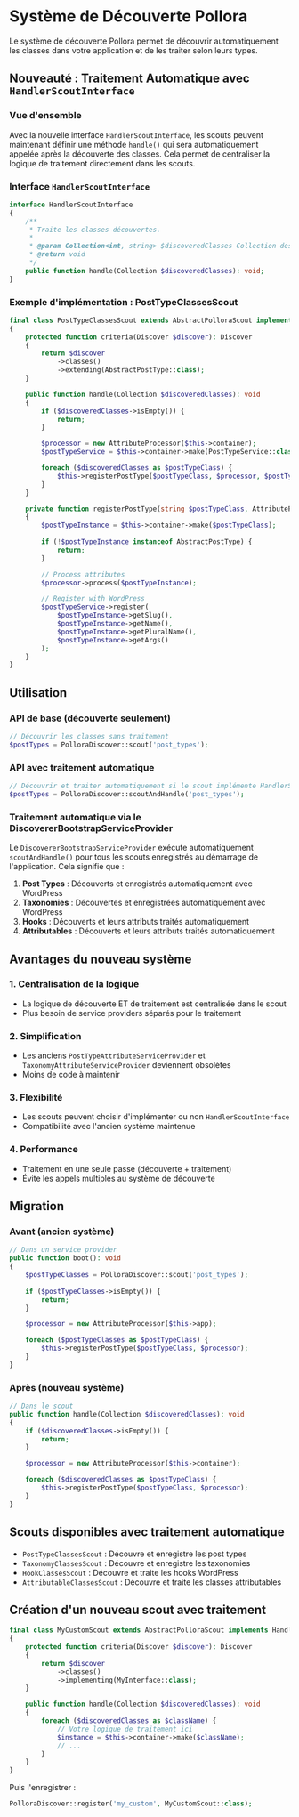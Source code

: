 # Système de Découverte Pollora

Le système de découverte Pollora permet de découvrir automatiquement les classes dans votre application et de les traiter selon leurs types.

## Nouveauté : Traitement Automatique avec `HandlerScoutInterface`

### Vue d'ensemble

Avec la nouvelle interface `HandlerScoutInterface`, les scouts peuvent maintenant définir une méthode `handle()` qui sera automatiquement appelée après la découverte des classes. Cela permet de centraliser la logique de traitement directement dans les scouts.

### Interface `HandlerScoutInterface`

```php
interface HandlerScoutInterface
{
    /**
     * Traite les classes découvertes.
     *
     * @param Collection<int, string> $discoveredClasses Collection des noms de classes découvertes
     * @return void
     */
    public function handle(Collection $discoveredClasses): void;
}
```

### Exemple d'implémentation : PostTypeClassesScout

```php
final class PostTypeClassesScout extends AbstractPolloraScout implements HandlerScoutInterface
{
    protected function criteria(Discover $discover): Discover
    {
        return $discover
            ->classes()
            ->extending(AbstractPostType::class);
    }

    public function handle(Collection $discoveredClasses): void
    {
        if ($discoveredClasses->isEmpty()) {
            return;
        }

        $processor = new AttributeProcessor($this->container);
        $postTypeService = $this->container->make(PostTypeService::class);

        foreach ($discoveredClasses as $postTypeClass) {
            $this->registerPostType($postTypeClass, $processor, $postTypeService);
        }
    }

    private function registerPostType(string $postTypeClass, AttributeProcessor $processor, PostTypeService $postTypeService): void
    {
        $postTypeInstance = $this->container->make($postTypeClass);
        
        if (!$postTypeInstance instanceof AbstractPostType) {
            return;
        }

        // Process attributes
        $processor->process($postTypeInstance);

        // Register with WordPress
        $postTypeService->register(
            $postTypeInstance->getSlug(),
            $postTypeInstance->getName(),
            $postTypeInstance->getPluralName(),
            $postTypeInstance->getArgs()
        );
    }
}
```

## Utilisation

### API de base (découverte seulement)

```php
// Découvrir les classes sans traitement
$postTypes = PolloraDiscover::scout('post_types');
```

### API avec traitement automatique

```php
// Découvrir et traiter automatiquement si le scout implémente HandlerScoutInterface
$postTypes = PolloraDiscover::scoutAndHandle('post_types');
```

### Traitement automatique via le DiscovererBootstrapServiceProvider

Le `DiscovererBootstrapServiceProvider` exécute automatiquement `scoutAndHandle()` pour tous les scouts enregistrés au démarrage de l'application. Cela signifie que :

1. **Post Types** : Découverts et enregistrés automatiquement avec WordPress
2. **Taxonomies** : Découvertes et enregistrées automatiquement avec WordPress  
3. **Hooks** : Découverts et leurs attributs traités automatiquement
4. **Attributables** : Découverts et leurs attributs traités automatiquement

## Avantages du nouveau système

### 1. Centralisation de la logique
- La logique de découverte ET de traitement est centralisée dans le scout
- Plus besoin de service providers séparés pour le traitement

### 2. Simplification
- Les anciens `PostTypeAttributeServiceProvider` et `TaxonomyAttributeServiceProvider` deviennent obsolètes
- Moins de code à maintenir

### 3. Flexibilité
- Les scouts peuvent choisir d'implémenter ou non `HandlerScoutInterface`
- Compatibilité avec l'ancien système maintenue

### 4. Performance
- Traitement en une seule passe (découverte + traitement)
- Évite les appels multiples au système de découverte

## Migration

### Avant (ancien système)
```php
// Dans un service provider
public function boot(): void
{
    $postTypeClasses = PolloraDiscover::scout('post_types');
    
    if ($postTypeClasses->isEmpty()) {
        return;
    }

    $processor = new AttributeProcessor($this->app);

    foreach ($postTypeClasses as $postTypeClass) {
        $this->registerPostType($postTypeClass, $processor);
    }
}
```

### Après (nouveau système)
```php
// Dans le scout
public function handle(Collection $discoveredClasses): void
{
    if ($discoveredClasses->isEmpty()) {
        return;
    }

    $processor = new AttributeProcessor($this->container);

    foreach ($discoveredClasses as $postTypeClass) {
        $this->registerPostType($postTypeClass, $processor);
    }
}
```

## Scouts disponibles avec traitement automatique

- `PostTypeClassesScout` : Découvre et enregistre les post types
- `TaxonomyClassesScout` : Découvre et enregistre les taxonomies
- `HookClassesScout` : Découvre et traite les hooks WordPress
- `AttributableClassesScout` : Découvre et traite les classes attributables

## Création d'un nouveau scout avec traitement

```php
final class MyCustomScout extends AbstractPolloraScout implements HandlerScoutInterface
{
    protected function criteria(Discover $discover): Discover
    {
        return $discover
            ->classes()
            ->implementing(MyInterface::class);
    }

    public function handle(Collection $discoveredClasses): void
    {
        foreach ($discoveredClasses as $className) {
            // Votre logique de traitement ici
            $instance = $this->container->make($className);
            // ...
        }
    }
}
```

Puis l'enregistrer :

```php
PolloraDiscover::register('my_custom', MyCustomScout::class);
``` 